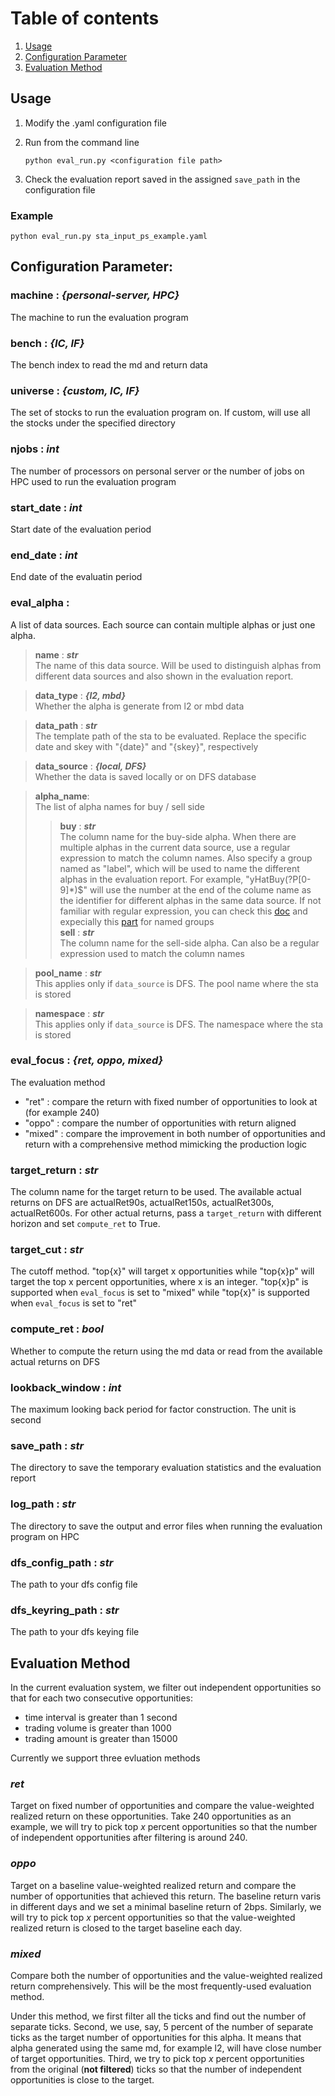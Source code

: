 # **Table of contents**
1. [Usage](#usage)
2. [Configuration Parameter](#configuration-parameter)
3. [Evaluation Method](#evaluation-method)

## **Usage**
1. Modify the .yaml configuration file
2. Run from the command line
    
    ``python eval_run.py <configuration file path>``

3. Check the evaluation report saved in the assigned `save_path` in the configuration file

### Example
``python eval_run.py sta_input_ps_example.yaml``

## **Configuration Parameter**:
 
### **machine** :  ***{personal-server, HPC}***
The machine to run the evaluation program

### **bench** : ***{IC, IF}***
The bench index to read the md and return data

### **universe** : ***{custom, IC, IF}***
The set of stocks to run the evaluation program on. If custom, will use all the stocks under the specified directory

### **njobs** : ***int***
The number of processors on personal server or the number of jobs on HPC used to run the evaluation program

### **start_date** : ***int***
Start date of the evaluation period

### **end_date** : ***int***
End date of the evaluatin period

### **eval_alpha** :
A list of data sources. Each source can contain multiple alphas or just one alpha.
    
> **name** : ***str*** <br> The name of this data source. Will be used to distinguish alphas from different data sources and also shown in the evaluation report.

> **data_type** : ***{l2, mbd}*** <br> Whether the alpha is generate from l2 or mbd data

> **data_path** : ***str*** <br> The template path of the sta to be evaluated. Replace the specific date and skey with "{date}" and "{skey}", respectively

> **data_source** : ***{local, DFS}*** <br> Whether the data is saved locally or on DFS database

> **alpha_name**: <br> The list of alpha names for buy / sell side
>> **buy** : ***str*** <br> The column name for the buy-side alpha. When there are multiple alphas in the current data source, use a regular expression to match the column names. Also specify a group named as "label", which will be used to name the different alphas in the evaluation report. For example, "yHatBuy(?P<label>[0-9]*)$" will use the number at the end of the colume name as the identifier for different alphas in the same data source. If not familiar with regular expression, you can check this [doc](https://docs.python.org/3/howto/regex.html) and expecially this [part](https://docs.python.org/3/howto/regex.html#non-capturing-and-named-groups) for named groups <br>
>> **sell** : ***str*** <br> The column name for the sell-side alpha. Can also be a regular expression used to match the column names

> **pool_name** : ***str*** <br> This applies only if `data_source` is DFS. The pool name where the sta is stored

> **namespace** : ***str*** <br> This applies only if `data_source` is DFS. The namespace where the sta is stored

### **eval_focus** : ***{ret, oppo, mixed}***
The evaluation method
    
- "ret" : compare the return with fixed number of opportunities to look at (for example 240)
- "oppo" : compare the number of opportunities with return aligned
- "mixed" : compare the improvement in both number of opportunities and return with a comprehensive method mimicking the production logic

### **target_return** : ***str***
The column name for the target return to be used. The available actual returns on DFS are actualRet90s, actualRet150s, actualRet300s, actualRet600s. For other actual returns, pass a `target_return` with different horizon and set `compute_ret` to True.

### **target_cut** : ***str***
The cutoff method. "top{x}" will target x opportunities while "top{x}p" will target the top x percent opportunities, where x is an integer. "top{x}p" is supported when `eval_focus` is set to "mixed" while "top{x}" is supported when `eval_focus` is set to "ret"

### **compute_ret** : ***bool***
Whether to compute the return using the md data or read from the available actual returns on DFS

### **lookback_window** : ***int***
The maximum looking back period for factor construction. The unit is second

### **save_path** : ***str***
The directory to save the temporary evaluation statistics and the evaluation report

### **log_path** : ***str***
The directory to save the output and error files when running the evaluation program on HPC

### **dfs_config_path** : ***str***
The path to your dfs config file

### **dfs_keyring_path** : ***str***
The path to your dfs keying file

## **Evaluation Method**
In the current evaluation system, we filter out independent opportunities so that for each two consecutive opportunities:
* time interval is greater than 1 second
* trading volume is greater than 1000
* trading amount is greater than 15000 

Currently we support three evluation methods

### *ret*
Target on fixed number of opportunities and compare the value-weighted realized return on these opportunities. Take 240 opportunities as an example, we will try to pick top *x* percent opportunities so that the number of independent opportunities after filtering is around 240.

### *oppo*
Target on a baseline value-weighted realized return and compare the number of opportunities that achieved this return. The baseline return varis in different days and we set a minimal baseline return of 2bps. Similarly, we will try to pick top *x* percent opportunities so that the value-weighted realized return is closed to the target baseline each day.

### *mixed*
Compare both the number of opportunities and the value-weighted realized return comprehensively. This will be the most frequently-used evaluation method. 

Under this method, we first filter all the ticks and find out the number of separate ticks. Second, we use, say, 5 percent of the number of separate ticks as the target number of opportunities for this alpha. It means that alpha generated using the same md, for example l2, will have close number of target opportunities. Third, we try to pick top *x* percent opportunities from the original (**not filtered**) ticks so that the number of independent opportunities is close to the target.



